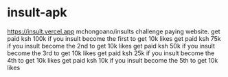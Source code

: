 # insult-apk
https://insult.vercel.app mchongoano/insults challenge paying website. get paid  ksh 100k if you insult become the first to get 10k likes get paid  ksh 75k if you insult become the 2nd to get 10k likes get paid  ksh 50k if you insult become the 3rd to get 10k likes get paid  ksh 25k if you insult become the 4th to get 10k likes get paid  ksh 10k if you insult become the 5th to get 10k likes
